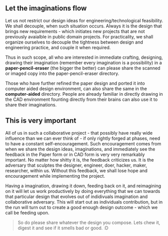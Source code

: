 ## Let the imaginations flow

Let us not restrict our design ideas for engineering/technological feasibility. We shall decouple, when such situation occurs. Always it is the design that brings new requirements - which initiates new projects that are not previously avaialble in public domain projects. For practicality, we shall organize ourselves to decouple the tightness between design and engineering practice, and couple it when required.

Thus in such scope, all who are interested in immediate crafting, designing, drawing their imagination (remember every imagination is a possibility) in a **paper-pencil-eraser** (the bigger the better) can please share the scanned or imaged copy into the paper-pencil-eraser directory.

Those who have further refined the paper design and ported it into computer aided design environment, can also share the same in the **computer-aided** directory. People are already familiar in directly drawing in the CAD environment founting directly from their brains can also use it to share their imaginations.

## This is very important

All of us in such a collaborative project - that possibly have really wide influence than we can ever think of - if only rightly forged at phases, need to have a constant self-encouragement. Such encouragement comes from when we share the design ideas, imaginations, and immediately see the feedback in the Paper form or in CAD form is very very remarkably important. No matter how shitty it is, the feedback criticizes us. It is the adversary that sculptes the designer, engineer, doer, hacker, maker, researcher, within us. Without this feedback, we shall lose hope and encouragement while implementing the project.

Having a imagination, drawing it down, feeding back on it, and reimagining on it will let us work productively by doing everything that we can towards that particular design that evolves out of indidivuals imagination and collaborative adversary. This will start out as individuals contribution, but in the run will turn out to create a good enough design outcome - which we call be feeding upon.

> So do please share whatever the design you compose. Lets chew it, digest it and see if it smells bad or good. :D

